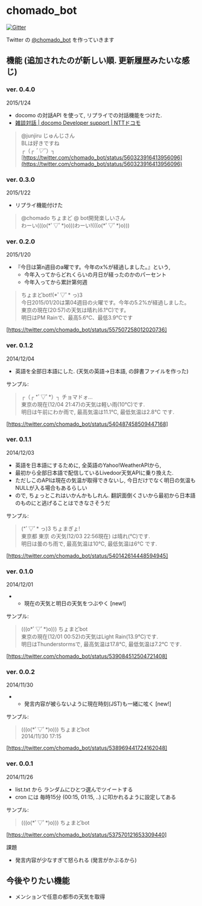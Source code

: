 chomado_bot
===========

[![Gitter](https://badges.gitter.im/Join%20Chat.svg)](https://gitter.im/chomado/chomado_bot?utm_source=badge&utm_medium=badge&utm_campaign=pr-badge&utm_content=badge)

Twitter の [@chomado_bot](https://twitter.com/chomado_bot) を作っていきます

## 機能 (追加されたのが新しい順. 更新履歴みたいな感じ)

### ver. 0.4.0
2015/1/24

* docomo の対話API を使って, リプライでの対話機能をつけた.
* [雑談対話 | docomo Developer support | NTTドコモ](https://dev.smt.docomo.ne.jp/?p=docs.api.page&api_docs_id=5#tag01)

> @junjiru じゅんじさん  
> BLは好きですね  
>  ┌（┌ *ﾟ▽ﾟ*）┐  
[https://twitter.com/chomado_bot/status/560323916413956096](https://twitter.com/chomado_bot/status/560323916413956096)
  
### ver. 0.3.0
2015/1/22

* リプライ機能付けた

> @chomado ちょまど @ bot開発楽しいさん  
> わーい(((o(\*ﾟ▽ﾟ\*)o)))わーい!(((o(\*ﾟ▽ﾟ\*)o)))  
  
### ver. 0.2.0
2015/1/20

* 『今日は第n週目のa曜です。今年のx%が経過しました。』という,
    - 今年入ってからどれくらいの月日が経ったのかのパーセント
    - 今年入ってから累計第何週

> ちょまどbot!(\*ﾟ▽ﾟ\* っ)З    
> 今日2015/01/20は第04週目の火曜です。今年の5.2%が経過しました。    
> 東京の現在(20:57)の天気は晴れ(6.1℃)です。    
> 明日はPM Rainで、最高5.6℃、最低3.9℃です     

[https://twitter.com/chomado_bot/status/557507258012020736]

### ver. 0.1.2
2014/12/04

* 英語を全部日本語にした. (天気の英語→日本語, の辞書ファイルを作った)

サンプル:

> ┌（┌ \*ﾟ▽ﾟ\*）┐ チョマドォ...   
> 東京の現在(12/04 21:47)の天気は軽い雨(10℃)です.   
> 明日は午前にわか雨で, 最高気温は11.1℃, 最低気温は2.8℃ です.

[https://twitter.com/chomado_bot/status/540487458509447168]

### ver. 0.1.1
2014/12/03

* 英語を日本語にするために, 全英語のYahoo!WeatherAPIから,
* 最初から全部日本語で配信しているLivedoor天気APIに乗り換えた.
* ただしこのAPIは現在の気温が取得できないし, 今日だけでなく明日の気温もNULLが入る場合もあるらしい
* ので, ちょっとこれはいかんかもしれん. 翻訳面倒くさいから最初から日本語のものにと逃げることはできなさそうだ

サンプル:

> (\*ﾟ▽ﾟ\* っ)З ちょまぎょ!   
> 東京都 東京 の天気(12/03 22:56現在) は晴れ(℃)です.   
> 明日は曇のち雨で, 最高気温は10℃, 最低気温は6℃ です.

[https://twitter.com/chomado_bot/status/540142614448594945]

### ver. 0.1.0
2014/12/01

* + 現在の天気と明日の天気をつぶやく [new!]

サンプル: 

> (((o\*ﾟ▽ﾟ\*)o))) ちょまどbot   
> 東京の現在(12/01 00:52)の天気はLight Rain(13.9℃)です.   
> 明日はThunderstormsで, 最高気温は17.8℃, 最低気温は7.2℃ です.

[https://twitter.com/chomado_bot/status/539084512504721408]

### ver. 0.0.2
2014/11/30

* + 発言内容が被らないように現在時刻(JST)も一緒に呟く [new!]

サンプル: 

> (((o(\*ﾟ▽ﾟ\*)o))) ちょまどbot  
> 2014/11/30 17:15

[https://twitter.com/chomado_bot/status/538969441724162048]

### ver. 0.0.1
2014/11/26

* list.txt から ランダムにひとつ選んでツイートする
* cron には 毎時15分 (00:15, 01:15, ..) に叩かれるように設定してある

サンプル: 

> (((o(\*ﾟ▽ﾟ\*)o))) ちょまどbot  

[https://twitter.com/chomado_bot/status/537570121653309440]

課題
* 発言内容が少なすぎて怒られる (発言がかぶるから)


## 今後やりたい機能

* メンションで任意の都市の天気を取得
